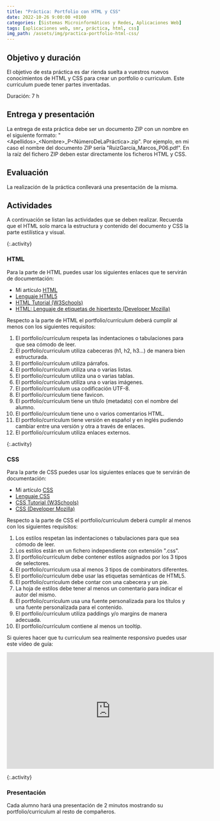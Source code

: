 ```yaml
---
title: "Práctica: Portfolio con HTML y CSS"
date: 2022-10-26 9:00:00 +0100
categories: [Sistemas Microinformáticos y Redes, Aplicaciones Web]
tags: [aplicaciones web, smr, práctica, html, css]
img_path: /assets/img/practica-portfolio-html-css/
---
```


## Objetivo y duración

El objetivo de esta práctica es dar rienda suelta a vuestros nuevos conocimientos de HTML y CSS para crear un portfolio o curriculum. Este curriculum puede tener partes inventadas.

Duración: 7 h

## Entrega y presentación

La entrega de esta práctica debe ser un documento ZIP con un nombre en el siguiente formato: "\<Apellidos\>_\<Nombre\>_P\<NúmeroDeLaPráctica\>.zip". Por ejemplo, en mi caso el nombre del documento ZIP sería "RuizGarcía_Marcos_P06.pdf". En la raíz del fichero ZIP deben estar directamente los ficheros HTML y CSS.

## Evaluación

La realización de la práctica conllevará una presentación de la misma.

## Actividades

A continuación se listan las actividades que se deben realizar. Recuerda que el HTML solo marca la estructura y contenido del documento y CSS la parte estilística y visual.

{:.activity}
### HTML

Para la parte de HTML puedes usar los siguientes enlaces que te servirán de documentación:

- Mi artículo [HTML](/posts/html)
- [Lenguaje HTML5](https://lenguajehtml.com/html/introduccion/que-es-html/)
- [HTML Tutorial (W3Schools)](https://www.w3schools.com/html/)
- [HTML: Lenguaje de etiquetas de hipertexto (Developer Mozilla)](https://developer.mozilla.org/es/docs/Web/HTML)

Respecto a la parte de HTML el portfolio/currículum deberá cumplir al menos con los siguientes requisitos:

1. El portfolio/currículum respeta las indentaciones o tabulaciones para que sea cómodo de leer.
2. El portfolio/curriculum utiliza cabeceras (h1, h2, h3...) de manera bien estructurada.
3. El portfolio/currículum utiliza párrafos.
4. El portfolio/currículum utiliza una o varias listas.
5. El portfolio/currículum utiliza una o varias tablas.
6. El portfolio/currículum utiliza una o varias imágenes.
7. El portfolio/currículum usa codificación UTF-8.
8. El portfolio/currículum tiene favicon.
9. El portfolio/currículum tiene un título (metadato) con el nombre del alumno.
10. El portfolio/currículum tiene uno o varios comentarios HTML.
11. El portfolio/currículum tiene versión en español y en inglés pudiendo cambiar entre una versión y otra a través de enlaces.
12. El portfolio/currículum utiliza enlaces externos.

{:.activity}
### CSS

Para la parte de CSS puedes usar los siguientes enlaces que te servirán de documentación:

- Mi artículo [CSS](/posts/css)
- [Lenguaje CSS](https://lenguajecss.com/css/)
- [CSS Tutorial (W3Schools)](https://www.w3schools.com/css/default.asp)
- [CSS (Developer Mozilla)](https://developer.mozilla.org/es/docs/Web/CSS)

Respecto a la parte de CSS el portfolio/curriculum deberá cumplir al menos con los siguientes requisitos:

1. Los estilos respetan las indentaciones o tabulaciones para que sea cómodo de leer.
2. Los estilos están en un fichero independiente con extensión ".css".
3. El portfolio/currículum debe contener estilos asignados por los 3 tipos de selectores.
4. El portfolio/curriculum usa al menos 3 tipos de combinators diferentes.
5. El portfolio/curriculum debe usar las etiquetas semánticas de HTML5.
6. El portfolio/curriculum debe contar con una cabecera y un pie.
7. La hoja de estilos debe tener al menos un comentario para indicar el autor del mismo.
8. El portfolio/currículum usa una fuente personalizada para los títulos y una fuente personalizada para el contenido.
9. El portfolio/currículum utiliza paddings y/o margins de manera adecuada.
10. El portfolio/currículum contiene al menos un tooltip.

Si quieres hacer que tu curriculum sea realmente responsivo puedes usar este vídeo de guía:

<iframe width="560" height="315" src="https://www.youtube.com/embed/El0OJ6h_2ZI" title="YouTube video player" frameborder="0" allow="accelerometer; autoplay; clipboard-write; encrypted-media; gyroscope; picture-in-picture" allowfullscreen></iframe>

{:.activity}
### Presentación

Cada alumno hará una presentación de 2 minutos mostrando su portfolio/curriculum al resto de compañeros.
